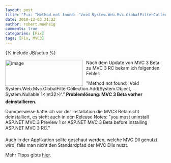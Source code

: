 ```yaml
---
layout: post
title: "Fix: “Method not found: 'Void System.Web.Mvc.GlobalFilterCollection.Add(System.Object, System.Nullable`1)'.”"
date: 2010-12-03 21:22
author: robert.muehsig
comments: true
categories: [Fix]
tags: [Fix, MVC3]
---
```

{% include JB/setup %}
<p><a href="{{BASE_PATH}}/assets/wp-images/image1128.png"><img style="border-bottom: 0px; border-left: 0px; margin: 0px 10px 0px 0px; display: inline; border-top: 0px; border-right: 0px" title="image" border="0" alt="image" align="left" src="{{BASE_PATH}}/assets/wp-images/image_thumb310.png" width="244" height="82" /></a> Nach dem Update von MVC 3 Beta zu MVC 3 RC bekam ich folgenden Fehler: </p>  <p>"Method not found: 'Void System.Web.Mvc.GlobalFilterCollection.Add(System.Object, System.Nullable`1&lt;Int32&gt;)'.” <strong>Problemlösung: MVC 3 Beta vorher deinstallieren.</strong></p> <!--more-->  <p>Dummerweise hatte ich vor der Installation die MVC3 Beta nicht deinstalliert, es steht auch in den Release Notes: "you must uninstall ASP.NET MVC 3 Preview 1 or ASP.NET MVC 3 Beta before installing ASP.NET MVC 3 RC.”</p>  <p>Auch in der Applikation sollte geschaut werden, welche MVC Dll genutzt wird, falls man nicht den Standardpfad der MVC Dlls nutzt.</p>  <p>Mehr Tipps gibts <a href="http://stackoverflow.com/questions/4337845/error-after-updating-from-asp-mvc-3-beta-to-rc">hier</a>.</p>
